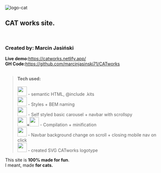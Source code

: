 ![logo-cat](https://user-images.githubusercontent.com/27773815/161389681-e97e3f9c-87d8-432e-b283-5e688ef45ce7.svg)

<b><h2>CAT works site.</h2><br></b>

<h3>Created by: Marcin Jasiński</h3>

<b>Live demo:</b>https://catworks.netlify.app/ <br>
<b>GH Code:</b>https://github.com/marcinjasinski71/CATworks
<br><br>

> <b>Tech used:</b> <br><br> <img src="https://img.icons8.com/color/452/html-5--v1.png" height="30"> - semantic HTML, @include .kits
> <br><img src="https://img.icons8.com/color/452/sass.png" height="30"> - Styles + BEM naming
> <br><img src="https://img.icons8.com/color/452/bootstrap.png" height="30"> - Self styled basic carousel + navbar with scrollspy
> <br><b><img src="https://img.icons8.com/color/452/npm.png" height="30">+<img src="https://img.icons8.com/external-tal-revivo-shadow-tal-revivo/452/external-gulp-an-open-source-javascript-toolkit-by-fractal-innovations-logo-shadow-tal-revivo.png" height="30"> </b> - Compilation + minification
> <br><img src="https://img.icons8.com/color/452/javascript--v1.png" height="30"> - Navbar background change on scroll + closing mobile nav on click
> <br><img src="https://img.icons8.com/color/452/figma--v1.png" height="30"> - created SVG CATworks logotype

This site is <b>100% made for fun</b>. <br>I meant, made <b>for cats.</b>
